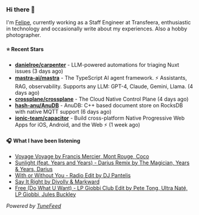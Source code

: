 ### Hi there 👋

I'm [Felipe](https://felipevm.com), currently working as a Staff Engineer at Transfeera, enthusiastic in technology and occasionally write about my experiences. Also a hobby photographer.

#### ⭐ Recent Stars
- **[danielroe/carpenter](https://github.com/danielroe/carpenter)** - LLM-powered automations for triaging Nuxt issues (3 days ago)
- **[mastra-ai/mastra](https://github.com/mastra-ai/mastra)** - The TypeScript AI agent framework. ⚡ Assistants, RAG, observability. Supports any LLM: GPT-4, Claude, Gemini, Llama. (4 days ago)
- **[crossplane/crossplane](https://github.com/crossplane/crossplane)** - The Cloud Native Control Plane (4 days ago)
- **[hash-anu/AnuDB](https://github.com/hash-anu/AnuDB)** - AnuDB: C&#43;&#43; based document store on RocksDB with native MQTT support (6 days ago)
- **[ionic-team/capacitor](https://github.com/ionic-team/capacitor)** - Build cross-platform Native Progressive Web Apps for iOS, Android, and the Web ⚡️ (1 week ago)

#### 🎧 What I have been listening
- [Voyage Voyage by Francis Mercier, Mont Rouge, Coco](https://open.spotify.com/track/5vKKfaYOmxAC3973l5y2sU)
- [Sunlight (feat. Years and Years) - Darius Remix by The Magician, Years &amp; Years, Darius](https://open.spotify.com/track/6rMDWmfasdPlrmmxYbjABc)
- [With or Without You - Radio Edit by DJ Pantelis](https://open.spotify.com/track/4b5xfjE6GhEVkyw9eRk2Wg)
- [Say It Right by Divolly &amp; Markward](https://open.spotify.com/track/3X9XOouVCwHZc0OoKi1Nos)
- [Free (Do What U Want) - LP Giobbi Club Edit by Pete Tong, Ultra Naté, LP Giobbi, Jules Buckley](https://open.spotify.com/track/1Jv5SF45pxopNs7TXn8hAQ)

_Powered by [TuneFeed](https://tunefeed.app?ref=github.com)_
